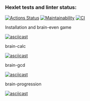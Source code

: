 ### Hexlet tests and linter status:
[![Actions Status](https://github.com/dnk530/frontend-project-lvl1/workflows/hexlet-check/badge.svg)](https://github.com/dnk530/frontend-project-lvl1/actions)
[![Maintainability](https://api.codeclimate.com/v1/badges/a99a88d28ad37a79dbf6/maintainability)](https://codeclimate.com/github/codeclimate/codeclimate/maintainability)
[![CI](https://github.com/dnk530/frontend-project-lvl1/actions/workflows/main.yml/badge.svg)](https://github.com/dnk530/frontend-project-lvl1/actions/workflows/main.yml)

Installation and brain-even game

[![asciicast](https://asciinema.org/a/BkDcCke5C8bAIsWfNDn82qErI.svg)](https://asciinema.org/a/BkDcCke5C8bAIsWfNDn82qErI)

brain-calc

[![asciicast](https://asciinema.org/a/NVCsyU0mSG81gg2hCY0WC1rgh.svg)](https://asciinema.org/a/NVCsyU0mSG81gg2hCY0WC1rgh)

brain-gcd

[![asciicast](https://asciinema.org/a/tv0Q1BkoxybAz9l7LP6nC6SH5.svg)](https://asciinema.org/a/tv0Q1BkoxybAz9l7LP6nC6SH5)

brain-progression

[![asciicast](https://asciinema.org/a/bVSLZvDjCS17brUOD3lgg1Lig.svg)](https://asciinema.org/a/bVSLZvDjCS17brUOD3lgg1Lig)
